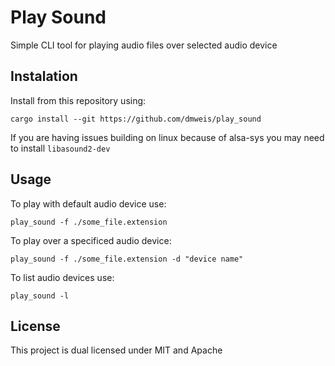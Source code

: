 # Play Sound

Simple CLI tool for playing audio files over selected audio device


## Instalation

Install from this repository using:

``` console
cargo install --git https://github.com/dmweis/play_sound
```

If you are having issues building on linux because of alsa-sys you may need to install `libasound2-dev`

## Usage

To play with default audio device use:

``` console
play_sound -f ./some_file.extension
```

To play over a specificed audio device:

``` console
play_sound -f ./some_file.extension -d "device name"
```

To list audio devices use:

``` console
play_sound -l
```

## License

This project is dual licensed under MIT and Apache

